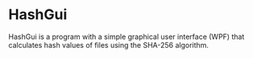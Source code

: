 # HashGui
HashGui is a program with a simple graphical user interface (WPF) that calculates hash values of files using the SHA-256 algorithm.
